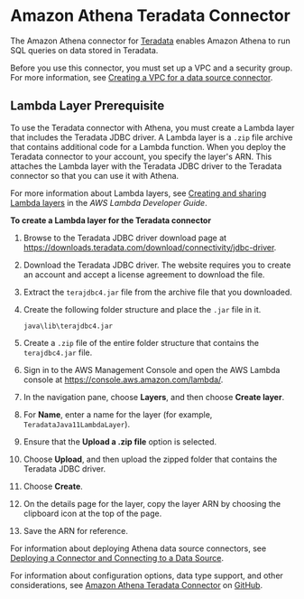 # Amazon Athena Teradata Connector<a name="athena-prebuilt-data-connectors-teradata"></a>

The Amazon Athena connector for [Teradata](https://www.teradata.com/) enables Amazon Athena to run SQL queries on data stored in Teradata\.

Before you use this connector, you must set up a VPC and a security group\. For more information, see [Creating a VPC for a data source connector](athena-connectors-vpc-creation.md)\.

## Lambda Layer Prerequisite<a name="athena-prebuilt-data-connectors-teradata-layer-steps"></a>

To use the Teradata connector with Athena, you must create a Lambda layer that includes the Teradata JDBC driver\. A Lambda layer is a `.zip` file archive that contains additional code for a Lambda function\. When you deploy the Teradata connector to your account, you specify the layer's ARN\. This attaches the Lambda layer with the Teradata JDBC driver to the Teradata connector so that you can use it with Athena\.

For more information about Lambda layers, see [Creating and sharing Lambda layers](https://docs.aws.amazon.com/lambda/latest/dg/configuration-layers.html) in the *AWS Lambda Developer Guide*\.

**To create a Lambda layer for the Teradata connector**

1. Browse to the Teradata JDBC driver download page at [https://downloads\.teradata\.com/download/connectivity/jdbc\-driver](https://downloads.teradata.com/download/connectivity/jdbc-driver)\.

1. Download the Teradata JDBC driver\. The website requires you to create an account and accept a license agreement to download the file\.

1. Extract the `terajdbc4.jar` file from the archive file that you downloaded\.

1. Create the following folder structure and place the `.jar` file in it\.

   `java\lib\terajdbc4.jar`

1. Create a `.zip` file of the entire folder structure that contains the `terajdbc4.jar` file\.

1. Sign in to the AWS Management Console and open the AWS Lambda console at [https://console\.aws\.amazon\.com/lambda/](https://console.aws.amazon.com/lambda/)\.

1. In the navigation pane, choose **Layers**, and then choose **Create layer**\.

1. For **Name**, enter a name for the layer \(for example, `TeradataJava11LambdaLayer`\)\.

1. Ensure that the **Upload a \.zip file** option is selected\.

1. Choose **Upload**, and then upload the zipped folder that contains the Teradata JDBC driver\.

1. Choose **Create**\.

1. On the details page for the layer, copy the layer ARN by choosing the clipboard icon at the top of the page\.

1. Save the ARN for reference\.

For information about deploying Athena data source connectors, see [Deploying a Connector and Connecting to a Data Source](connect-to-a-data-source-lambda.md)\.

For information about configuration options, data type support, and other considerations, see [Amazon Athena Teradata Connector](https://github.com/awslabs/aws-athena-query-federation/tree/master/athena-teradata/) on [GitHub](https://github.com/awslabs/aws-athena-query-federation/wiki/Available-Connectors)\.
